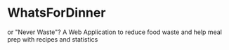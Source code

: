# WhatsForDinner
or "Never Waste"? A Web Application to reduce food waste and help meal prep with recipes and statistics
